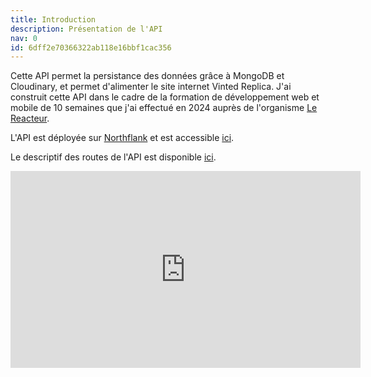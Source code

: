 ```yaml
---
title: Introduction
description: Présentation de l'API
nav: 0
id: 6dff2e70366322ab118e16bbf1cac356
---
```


Cette API permet la persistance des données grâce à MongoDB et Cloudinary, et permet d'alimenter le site internet Vinted Replica. J'ai construit cette API dans le cadre de la formation de développement web et mobile de 10 semaines que j'ai effectué en 2024 auprès de l'organisme [Le Reacteur](https://www.lereacteur.io/).

L'API est déployée sur [Northflank](https://app.northflank.com/) et est accessible [ici](https://site--backend-vinted--x7c7hl9cnzx6.code.run).

Le descriptif des routes de l'API est disponible [ici](https://documenter.getpostman.com/view/34963907/2sB3BGHV1S).

<iframe width="560" height="315" src="https://www.youtube.com/embed/vnJVjyOwq8M?si=EPtLDU95PtOsmNRv" title="YouTube video player" frameborder="0" allow="accelerometer; autoplay; clipboard-write; encrypted-media; gyroscope; picture-in-picture; web-share" referrerpolicy="strict-origin-when-cross-origin" allowfullscreen></iframe>
